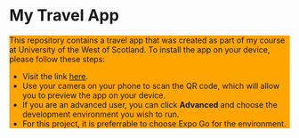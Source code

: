 <style>
    .background { 
        background-color: orange;
    }
</style>

# My Travel App
<div class="background">
<p>This repository contains a travel app that was created as part of my course at University of the West of Scotland.  To install the app on your device, please follow these steps:</p>

* Visit the link <a href="https://expo.dev/preview/update?message=Final%20changes!!&updateRuntimeVersion=1.0.0&createdAt=2025-04-22T05%3A29%3A44.194Z&slug=exp&projectId=105e583f-b44d-4c4b-9405-2a0c949ed441&group=e4f63c2e-2c32-461e-a98e-f845b86a5440" target="_blank">here</a>.
* Use your camera on your phone to scan the QR code, which will allow you to preview the app on your device.
* If you are an advanced user, you can click <b>Advanced</b> and choose the development environment you wish to run.
* For this project, it is preferrable to choose Expo Go for the environment.
</div>
